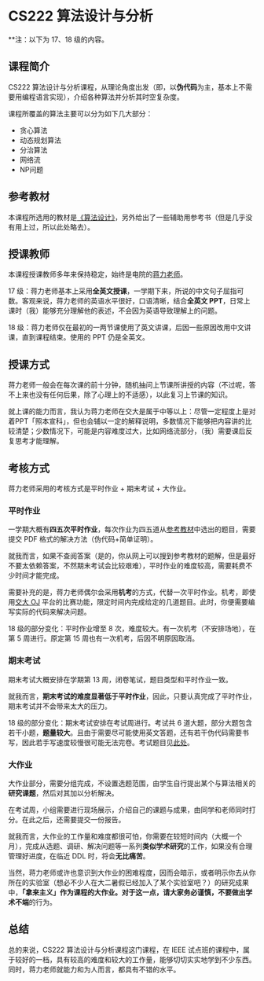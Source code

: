 # CS222 算法设计与分析

**注：以下为 17、18 级的内容。

## 课程简介

CS222 算法设计与分析课程，从理论角度出发（即，以**伪代码**为主，基本上不需要用编程语言实现），介绍各种算法并分析其时空复杂度。

课程所覆盖的算法主要可以分为如下几大部分：

- 贪心算法
- 动态规划算法
- 分治算法
- 网络流
- NP问题

## 参考教材

本课程所选用的教材是[《算法设计》](https://book.douban.com/subject/2035809/)，另外给出了一些辅助用参考书（但是几乎没有用上过，所以此处略去）。

## 授课教师

本课程授课教师多年来保持稳定，始终是电院的[蒋力老师](http://www.cs.sjtu.edu.cn/PeopleDetail.aspx?id=97)。

17 级：蒋力老师基本上采用**全英文授课**，一学期下来，所说的中文句子屈指可数。客观来说，蒋力老师的英语水平很好，口语清晰，结合**全英文 PPT**，日常上课时（我）能够充分理解他的表述，不会因为英语导致理解上的问题。

18 级：蒋力老师仅在最初的一两节课使用了英文讲课，后因一些原因改用中文讲课，直到课程结束。使用的 PPT 仍是全英文。

## 授课方式

蒋力老师一般会在每次课的前十分钟，随机抽问上节课所讲授的内容（不过呢，答不上来也没有任何后果，除了心理上的不适感），以此复习上节课的知识。

就上课的能力而言，我认为蒋力老师在交大是属于中等以上：尽管一定程度上是对着PPT「照本宣科」，但也会辅以一定的解释说明，多数情况下能够把内容讲的比较清楚；少数情况下，可能是内容难度过大，比如网络流部分，（我）需要课后反复思考才能理解。

## 考核方式

蒋力老师采用的考核方式是平时作业 + 期末考试 + 大作业。

### 平时作业

一学期大概有**四五次平时作业**，每次作业为四五道从[参考教材](#参考教材)中选出的题目，需要提交 PDF 格式的解决方法（伪代码+简单证明）。

就我而言，如果不查阅答案（是的，你从网上可以搜到参考教材的题解，但是最好不要太依赖答案，不然期末考试会比较艰难），平时作业的难度较高，需要耗费不少时间才能完成。

需要补充的是，蒋力老师偶尔会采用**机考**的方式，代替一次平时作业。机考，即使用[交大 OJ](https://acm.sjtu.edu.cn/OnlineJudge/) 平台的比赛功能，限定时间内完成给定的几道题目。此时，你便需要编写实际的代码来解决问题。

18 级的部分变化：平时作业增至 8 次，难度较大。有一次机考（不安排场地），在第 5 周进行。原定第 15 周也有一次机考，后因不明原因取消。

### 期末考试

期末考试大概安排在学期第 13 周，闭卷笔试，题目类型和平时作业一致。

就我而言，**期末考试的难度显著低于平时作业**，因此，只要认真完成了平时作业，期末考试并不会带来太大的压力。

18 级的部分变化：期末考试安排在考试周进行。考试共 6 道大题，部分大题包含若干小题，**题量较大**。且由于需要尽可能使用英文答题，还有若干伪代码需要书写，因此若手写速度较慢很可能无法完卷。考试题目见[此处](https://gist.github.com/smallaccount101/37c6508076977e8370c2b0fe68c0e177)。

### 大作业

大作业部分，需要分组完成，不设置选题范围，由学生自行提出某个与算法相关的**研究课题**，然后对其加以分析解决。

在考试周，小组需要进行现场展示，介绍自己的课题与成果，由同学和老师同时打分。在此之后，还需要提交一份报告。

就我而言，大作业的工作量和难度都很可怕，你需要在较短时间内（大概一个月），完成从选题、调研、解决问题等一系列**类似学术研究**的工作，如果没有合理管理好进度，在临近 DDL 时，将会**无比痛苦**。

当然，蒋力老师或许也意识到大作业的困难程度，因而会暗示，或者明示你去从你所在的实验室（想必不少人在大二暑假已经加入了某个实验室吧？）的研究成果中，**「拿来主义」**作为课程的大作业。对于这一点，请大家务必谨慎，不要做出**学术不端**的行为。

## 总结

总的来说，CS222 算法设计与分析课程这门课程，在 IEEE 试点班的课程中，属于较好的一档，具有较高的难度和较大的工作量，能够切切实实地学到不少东西。同时，蒋力老师就能力和为人而言，都具有不错的水平。
